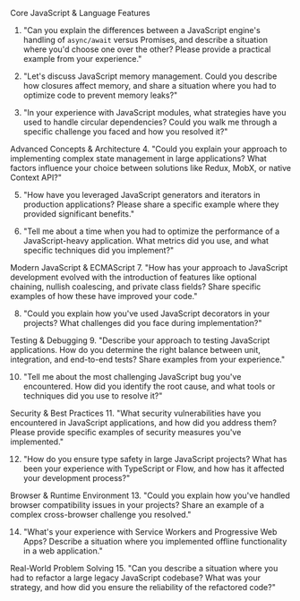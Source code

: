 
Core JavaScript & Language Features
1. "Can you explain the differences between a JavaScript engine's handling of `async/await` versus Promises, and describe a situation where you'd choose one over the other? Please provide a practical example from your experience."

2. "Let's discuss JavaScript memory management. Could you describe how closures affect memory, and share a situation where you had to optimize code to prevent memory leaks?"

3. "In your experience with JavaScript modules, what strategies have you used to handle circular dependencies? Could you walk me through a specific challenge you faced and how you resolved it?"

Advanced Concepts & Architecture
4. "Could you explain your approach to implementing complex state management in large applications? What factors influence your choice between solutions like Redux, MobX, or native Context API?"

5. "How have you leveraged JavaScript generators and iterators in production applications? Please share a specific example where they provided significant benefits."

6. "Tell me about a time when you had to optimize the performance of a JavaScript-heavy application. What metrics did you use, and what specific techniques did you implement?"

Modern JavaScript & ECMAScript
7. "How has your approach to JavaScript development evolved with the introduction of features like optional chaining, nullish coalescing, and private class fields? Share specific examples of how these have improved your code."

8. "Could you explain how you've used JavaScript decorators in your projects? What challenges did you face during implementation?"

Testing & Debugging
9. "Describe your approach to testing JavaScript applications. How do you determine the right balance between unit, integration, and end-to-end tests? Share examples from your experience."

10. "Tell me about the most challenging JavaScript bug you've encountered. How did you identify the root cause, and what tools or techniques did you use to resolve it?"

Security & Best Practices
11. "What security vulnerabilities have you encountered in JavaScript applications, and how did you address them? Please provide specific examples of security measures you've implemented."

12. "How do you ensure type safety in large JavaScript projects? What has been your experience with TypeScript or Flow, and how has it affected your development process?"

Browser & Runtime Environment
13. "Could you explain how you've handled browser compatibility issues in your projects? Share an example of a complex cross-browser challenge you resolved."

14. "What's your experience with Service Workers and Progressive Web Apps? Describe a situation where you implemented offline functionality in a web application."

Real-World Problem Solving
15. "Can you describe a situation where you had to refactor a large legacy JavaScript codebase? What was your strategy, and how did you ensure the reliability of the refactored code?"



